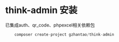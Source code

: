 # think-admin 安装
已集成auth、qr_code、phpexcel相关依赖包
```php
    composer create-project gzhantao/think-admin
```
